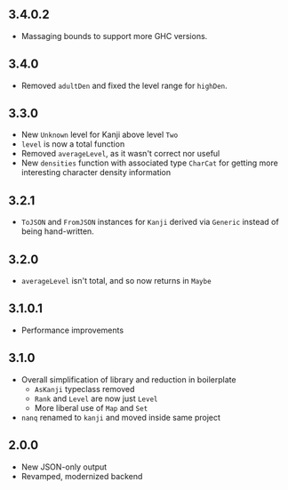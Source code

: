 ## 3.4.0.2

- Massaging bounds to support more GHC versions.

## 3.4.0

- Removed `adultDen` and fixed the level range for `highDen`.

## 3.3.0

- New `Unknown` level for Kanji above level `Two`
- `level` is now a total function
- Removed `averageLevel`, as it wasn't correct nor useful
- New `densities` function with associated type `CharCat` for getting more
  interesting character density information

## 3.2.1

- `ToJSON` and `FromJSON` instances for `Kanji` derived via `Generic`
  instead of being hand-written.

## 3.2.0

- `averageLevel` isn't total, and so now returns in `Maybe`

## 3.1.0.1

- Performance improvements

## 3.1.0

- Overall simplification of library and reduction in boilerplate
  - `AsKanji` typeclass removed
  - `Rank` and `Level` are now just `Level`
  - More liberal use of `Map` and `Set`
- `nanq` renamed to `kanji` and moved inside same project

## 2.0.0

- New JSON-only output
- Revamped, modernized backend
